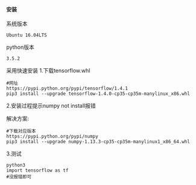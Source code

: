 

#### 安装
系统版本

```
Ubuntu 16.04LTS
```

python版本
```
3.5.2
```

采用快速安装
1.下载tensorflow.whl
```
#网址
https://pypi.python.org/pypi/tensorflow/1.4.1
pip3 install --upgrade tensorflow-1.4.0-cp35-cp35m-manylinux_x86.whl
```
2.安装过程提示numpy not install报错

解决方案:
```
#下载对应版本
https://pypi.python.org/pypi/numpy
pip3 install --upgrade numpy-1.13.3-cp35-cp35m-manylinux1_x86_64.whl
```

3.测试
```
python3
import tensorflow as tf
#没报错即可
```
 
